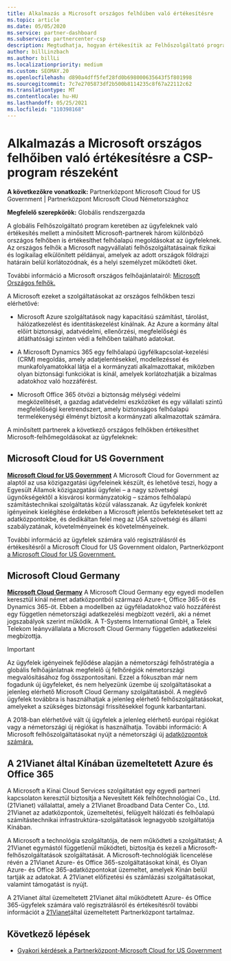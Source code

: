 ```yaml
---
title: Alkalmazás a Microsoft országos felhőiben való értékesítésre
ms.topic: article
ms.date: 05/05/2020
ms.service: partner-dashboard
ms.subservice: partnercenter-csp
description: Megtudhatja, hogyan értékesítik az Felhőszolgáltató program Microsoft-partnerei a támogatott országos felhőkben regisztrált ügyfelek számára.
author: billLinzbach
ms.author: billLi
ms.localizationpriority: medium
ms.custom: SEOMAY.20
ms.openlocfilehash: d890a4dff5fef28fd0b698000635643f5f801998
ms.sourcegitcommit: 7c7e2705873df2b500b8114235c8f67a22112c62
ms.translationtype: MT
ms.contentlocale: hu-HU
ms.lasthandoff: 05/25/2021
ms.locfileid: "110398168"
---
```

# <a name="apply-to-sell-in-microsoft-national-clouds-as-part-of-the-csp-program"></a>Alkalmazás a Microsoft országos felhőiben való értékesítésre a CSP-program részeként

**A következőkre vonatkozik:** Partnerközpont Microsoft Cloud for US Government | Partnerközpont Microsoft Cloud Németországhoz

**Megfelelő szerepkörök:** Globális rendszergazda

A globális Felhőszolgáltató program keretében az ügyfeleknek való értékesítés mellett a minősített Microsoft-partnerek három különböző országos felhőben is értékesíthet felhőalapú megoldásokat az ügyfeleknek. Az országos felhők a Microsoft nagyvállalati felhőszolgáltatásainak fizikai és logikailag elkülönített példányai, amelyek az adott országok földrajzi határain belül korlátozódnak, és a helyi személyzet működteti őket.

További információ a Microsoft országos felhőajánlatairól: [Microsoft Országos felhők.](https://www.microsoft.com/trustcenter/cloudservices/nationalcloud)

A Microsoft ezeket a szolgáltatásokat az országos felhőkben teszi elérhetővé:

-   Microsoft Azure szolgáltatások nagy kapacitású számítást, tárolást, hálózatkezelést és identitáskezelést kínálnak. Az Azure a kormány által előírt biztonsági, adatvédelmi, ellenőrzési, megfelelőségi és átláthatósági szinten védi a felhőben található adatokat.

-   A Microsoft Dynamics 365 egy felhőalapú ügyfélkapcsolat-kezelési (CRM) megoldás, amely adatjelentésekkel, modellezéssel és munkafolyamatokkal látja el a kormányzati alkalmazottakat, miközben olyan biztonsági funkciókat is kínál, amelyek korlátozhatják a bizalmas adatokhoz való hozzáférést.

-   Microsoft Office 365 ötvözi a biztonság mélységi védelmi megközelítését, a gazdag adatvédelmi eszközöket és egy vállalati szintű megfelelőségi keretrendszert, amely biztonságos felhőalapú termelékenységi élményt biztosít a kormányzati alkalmazottak számára.

A minősített partnerek a következő országos felhőkben értékesíthet Microsoft-felhőmegoldásokat az ügyfeleknek:

## <a name="microsoft-cloud-for-us-government"></a>Microsoft Cloud for US Government

[**Microsoft Cloud for US Government**](https://www.microsoft.com/trustcenter/cloudservices/nationalcloud#Microsoft_Cloud_for_US) A Microsoft Cloud for Government az alaptól az usa közigazgatási ügyfeleinek készült, és lehetővé teszi, hogy a Egyesült Államok közigazgatási ügyfelei – a nagy szövetségi ügynökségektől a kisvárosi kormányzatokig – számos felhőalapú számítástechnikai szolgáltatás közül válasszanak. Az ügyfelek konkrét igényeinek kielégítése érdekében a Microsoft jelentős befektetéseket tett az adatközpontokbe, és dedikáltan felel meg az USA szövetségi és állami szabályzatának, követelményeinek és követelményeinek. 

További információ az ügyfelek számára való regisztrálásról és értékesítésről a Microsoft Cloud for US Government oldalon, Partnerközpont [a Microsoft Cloud for US Government.](partner-center-for-microsoft-us-govt-cloud.md)

## <a name="microsoft-cloud-germany"></a>Microsoft Cloud Germany

[**Microsoft Cloud Germany**](https://www.microsoft.com/trustcenter/cloudservices/nationalcloud#Microsoft_Cloud_Germany) A Microsoft Cloud Germany egy egyedi modellen keresztül kínál német adatközpontból származó Azure-t, Office 365-öt és Dynamics 365-öt. Ebben a modellben az ügyféladatokhoz való hozzáférést egy független németországi adatkezelési megbízott vezérli, aki a német jogszabályok szerint működik. A T-Systems International GmbH, a Telek Telekom leányvállalata a Microsoft Cloud Germany független adatkezelési megbízottja.

> [!IMPORTANT]  
> Az ügyfelek igényeinek fejlődése alapján a németországi felhőstratégia a globális felhőajánlatnak megfelelő új felhőrégiók németországi megvalósításához fog összpontosítani. Ezzel a fókuszban már nem fogadunk új ügyfeleket, és nem helyezünk üzembe új szolgáltatásokat a jelenleg elérhető Microsoft Cloud Germany szolgáltatásból. A meglévő ügyfelek továbbra is használhatjak a jelenleg elérhető felhőszolgáltatásokat, amelyeket a szükséges biztonsági frissítésekkel fogunk karbantartani.
>  
> A 2018-ban elérhetővé vált új ügyfelek a jelenleg elérhető európai régiókat vagy a németországi új régiókat is használhatja. További információ: A Microsoft felhőszolgáltatásokat nyújt a németországi új [adatközpontok számára.](https://news.microsoft.com/europe/2018/08/31/microsoft-to-deliver-cloud-services-from-new-datacentres-in-germany-in-2019-to-meet-evolving-customer-needs/)

    
## <a name="azure-and-office-365-operated-by-21vianet-in-china"></a>A 21Vianet által Kínában üzemeltetett Azure és Office 365

A Microsoft a Kínai Cloud Services szolgáltatást egy egyedi partneri kapcsolaton keresztül biztosítja a Nevesített Kék felhőtechnológiai Co., Ltd. (21Vianet) vállalattal, amely a 21Vianet Broadband Data Center Co., Ltd. 21Vianet az adatközpontok, üzemeltetési, felügyelt hálózati és felhőalapú számítástechnikai infrastruktúra-szolgáltatások legnagyobb szolgáltatója Kínában. 

A Microsoft a technológia szolgáltatója, de nem működteti a szolgáltatást; A 21Vianet egymástól függetlenül működteti, biztosítja és kezeli a Microsoft-felhőszolgáltatások szolgáltatását. A Microsoft-technológiák licencelése révén a 21Vianet Azure- és Office 365-szolgáltatásokat kínál, és Olyan Azure- és Office 365-adatközpontokat üzemeltet, amelyek Kínán belül tartják az adatokat. A 21Vianet előfizetési és számlázási szolgáltatásokat, valamint támogatást is nyújt.

A 21Vianet által üzemeltetett 21Vianet által működtetett Azure- és Office 365-ügyfelek számára való regisztrálásról és értékesítésről további információt a [21Vianet](https://www.21vbluecloud.com/partner-china/welcome/)által üzemeltetett Partnerközpont tartalmaz.

## <a name="next-steps"></a>Következő lépések

- [Gyakori kérdések a Partnerközpont-Microsoft Cloud for US Government](faq-for-us-govt-cloud.md)
